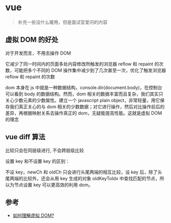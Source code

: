 # vue

> 补充一些没什么暖用，但是面试官爱问的内容

## 虚拟 DOM 的好处

对于开发而言，不用去操作 DOM

它减少了同一时间内的页面多处内容修改所触发的浏览器 reflow 和 repaint 的次数，可能把多个不同的 DOM 操作集中减少到了几次甚至一次，优化了触发浏览器 reflow 和 repaint 的次数

dom 本身在 js 中就是一种数据结构，console.dir(document.body)，在控制台可以看到 body 的数据结构。然而，dom 相关的数据丰富而且复杂，我们其实只关心少数元素的少数属性。建立一个 javascript plain object，非常轻量，用它保存我们真正关心的与 dom 相关的少数数据；对它进行操作，然后对比操作前后的差异，再根据映射关系去操作真正的 dom，无疑能提高性能。这就是虚拟 DOM 的理念

## vue diff 算法

比较只会在同层级进行, 不会跨层级比较

设置 key 和不设置 key 的区别：

不设 key，newCh 和 oldCh 只会进行头尾两端的相互比较，设 key 后，除了头尾两端的比较外，还会从用 key 生成的对象 oldKeyToIdx 中查找匹配的节点，所以为节点设置 key 可以更高效的利用 dom。

## 参考

- [如何理解虚拟 DOM?](https://www.zhihu.com/question/29504639)
